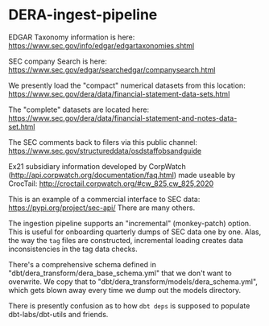 # DERA-ingest-pipeline

EDGAR Taxonomy information is here: <https://www.sec.gov/info/edgar/edgartaxonomies.shtml>

SEC company Search is here: <https://www.sec.gov/edgar/searchedgar/companysearch.html>

We presently load the "compact" numerical datasets from this location: <https://www.sec.gov/dera/data/financial-statement-data-sets.html>

The "complete" datasets are located here: <https://www.sec.gov/dera/data/financial-statement-and-notes-data-set.html>

The SEC comments back to filers via this public channel: <https://www.sec.gov/structureddata/osdstaffobsandguide>

Ex21 subsidiary information developed by CorpWatch (<http://api.corpwatch.org/documentation/faq.html>) made useable by CrocTail: <http://croctail.corpwatch.org/#cw_825,cw_825,2020>

This is an example of a commercial interface to SEC data: <https://pypi.org/project/sec-api/>
There are many others.

The ingestion pipeline supports an "incremental" (monkey-patch) option. This is useful for onboarding quarterly dumps of SEC data one by one. Alas, the way the `tag` files are constructed, incremental loading creates data inconsistencies in the tag data checks.

There's a comprehensive schema defined in "dbt/dera_transform/dera_base_schema.yml" that we don't want to overwrite. We copy that to "dbt/dera_transform/models/dera_schema.yml", which gets blown away every time we dump out the models directory.

There is presently confusion as to how `dbt deps` is supposed to populate dbt-labs/dbt-utils and friends.
